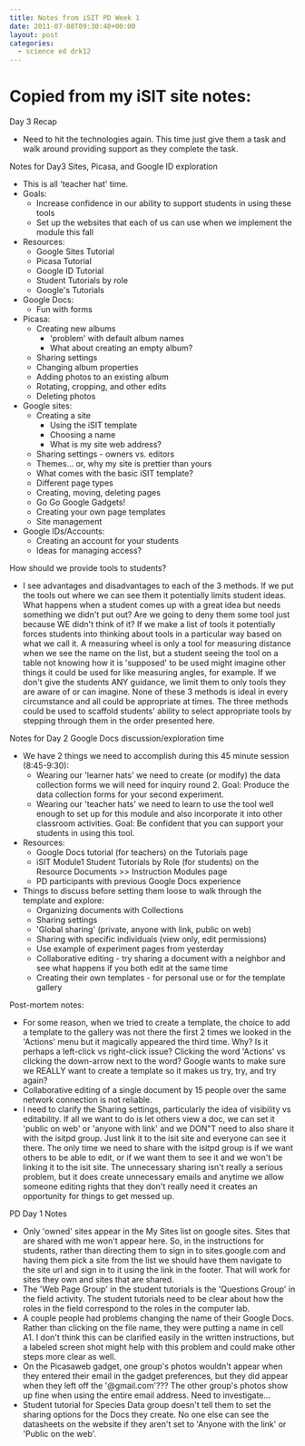```yaml
---
title: Notes from iSIT PD Week 1
date: 2011-07-08T09:30:40+00:00
layout: post
categories:
  - science ed drk12
---
```

# Copied from my iSIT site notes: #

Day 3 Recap
* Need to hit the technologies again. This time just give them a task and walk around providing support as they complete the task.

Notes for Day3 Sites, Picasa, and Google ID exploration
* This is all 'teacher hat' time.
* Goals:
    * Increase confidence in our ability to support students in using these tools
    * Set up the websites that each of us can use when we implement the module this fall
* Resources:
    * Google Sites Tutorial
    * Picasa Tutorial
    * Google ID Tutorial
    * Student Tutorials by role
    * Google's Tutorials
* Google Docs:
    * Fun with forms
* Picasa:
    * Creating new albums
        * 'problem' with default album names
        * What about creating an empty album?
    * Sharing settings
    * Changing album properties
    * Adding photos to an existing album
    * Rotating, cropping, and other edits
    * Deleting photos
* Google sites:
    * Creating a site
        * Using the iSIT template
        * Choosing a name
        * What is my site web address?
    * Sharing settings - owners vs. editors
    * Themes... or, why my site is prettier than yours
    * What comes with the basic iSIT template?
    * Different page types
    * Creating, moving, deleting pages
    * Go Go Google Gadgets!
    * Creating your own page templates
    * Site management
* Google IDs/Accounts:
    * Creating an account for your students
    * Ideas for managing access?

How should we provide tools to students?
* I see advantages and disadvantages to each of the 3 methods. If we put the tools out where we can see them it potentially limits student ideas. What happens when a student comes up with a great idea but needs something we didn't put out? Are we going to deny them some tool just because WE didn't think of it? If we make a list of tools it potentially forces students into thinking about tools in a particular way based on what we call it. A measuring wheel is only a tool for measuring distance when we see the name on the list, but a student seeing the tool on a table not knowing how it is 'supposed' to be used might imagine other things it could be used for like measuring angles, for example. If we don't give the students ANY guidance, we limit them to only tools they are aware of or can imagine. None of these 3 methods is ideal in every circumstance and all could be appropriate at times. The three methods could be used to scaffold students' ability to select appropriate tools by stepping through them in the order presented here.

Notes for Day 2 Google Docs discussion/exploration time
* We have 2 things we need to accomplish during this 45 minute session (8:45-9:30):
    * Wearing our 'learner hats' we need to create (or modify) the data collection forms we will need for inquiry round 2. Goal: Produce the data collection forms for your second experiment.
    * Wearing our 'teacher hats' we need to learn to use the tool well enough to set up for this module and also incorporate it into other classroom activities. Goal: Be confident that you can support your students in using this tool.
* Resources:
    * Google Docs tutorial (for teachers) on the Tutorials page
    * iSIT Module1 Student Tutorials by Role (for students) on the Resource Documents >> Instruction Modules page
    * PD participants with previous Google Docs experience
* Things to discuss before setting them loose to walk through the template and explore:
    * Organizing documents with Collections
    * Sharing settings
    * 'Global sharing' (private, anyone with link, public on web)
    * Sharing with specific individuals (view only, edit permissions)
    * Use example of experiment pages from yesterday
    * Collaborative editing - try sharing a document with a neighbor and see what happens if you both edit at the same time
    * Creating their own templates - for personal use or for the template gallery

Post-mortem notes:
* For some reason, when we tried to create a template, the choice to add a template to the gallery was not there the first 2 times we looked in the 'Actions' menu but it magically appeared the third time. Why? Is it perhaps a left-click vs right-click issue? Clicking the word 'Actions' vs clicking the down-arrow next to the word? Google wants to make sure we REALLY want to create a template so it makes us try, try, and try again?
* Collaborative editing of a single document by 15 people over the same network connection is not reliable.
* I need to clarify the Sharing settings, particularly the idea of visibility vs editability. If all we want to do is let others view a doc, we can set it 'public on web' or 'anyone with link' and we DON"T need to also share it with the isitpd group. Just link it to the isit site and everyone can see it there. The only time we need to share with the isitpd group is if we want others to be able to edit, or if we want them to see it and we won't be linking it to the isit site. The unnecessary sharing isn't really a serious problem, but it does create unnecessary emails and anytime we allow someone editing rights that they don't really need it creates an opportunity for things to get messed up.

PD Day 1 Notes
* Only 'owned' sites appear in the My Sites list on google sites. Sites that are shared with me won't appear here. So, in the instructions for students, rather than directing them to sign in to sites.google.com and having them pick a site from the list we should have them navigate to the site url and sign in to it using the link in the footer. That will work for sites they own and sites that are shared.
* The 'Web Page Group' in the student tutorials is the 'Questions Group' in the field activity. The student tutorials need to be clear about how the roles in the field correspond to the roles in the computer lab.
* A couple people had problems changing the name of their Google Docs. Rather than clicking on the file name, they were putting a name in cell A1. I don't think this can be clarified easily in the written instructions, but a labeled screen shot might help with this problem and could make other steps more clear as well.
* On the Picasaweb gadget, one group's photos wouldn't appear when they entered their email in the gadget preferences, but they did appear when they left off the '@gmail.com'??? The other group's photos show up fine when using the entire email address. Need to investigate...
* Student tutorial for Species Data group doesn't tell them to set the sharing options for the Docs they create. No one else can see the datasheets on the website if they aren't set to 'Anyone with the link' or 'Public on the web'.
